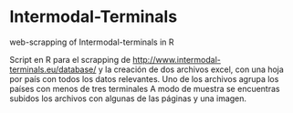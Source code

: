 # Intermodal-Terminals
web-scrapping of Intermodal-terminals in R

Script en R para el scrapping de http://www.intermodal-terminals.eu/database/ y la creación de dos archivos excel, con una hoja por país con todos los datos relevantes. 
Uno de los archivos agrupa los países con menos de tres terminales
A modo de muestra se encuentras subidos los archivos con algunas de las páginas y una imagen.
